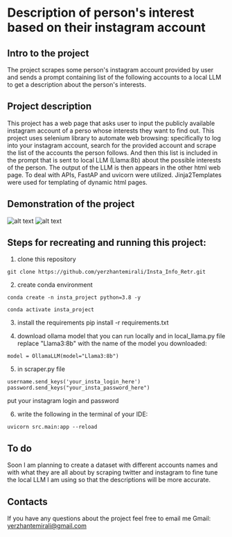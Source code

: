 # Description of person's interest based on their instagram account

## Intro to the project
The project scrapes some person's instagram account provided by user and sends a prompt containing list of the following accounts to a local LLM to get a description about the person's interests.

## Project description
This project has a web page that asks user to input the publicly available instagram account of a perso whose interests they want to find out. This project uses selenium library to automate web browsing: specifically to log into your instagram account, search for the provided account and scrape the list of the accounts the person follows. And then this list is included in the prompt that is sent to local LLM (Llama:8b) about the possible interests of the person. The output of the LLM is then appears in the other html web page. To deal with APIs, FastAP and uvicorn were utilized. Jinja2Templates were used for templating of dynamic html pages.



## Demonstration of the project
![alt text](<markdown/Screenshot 2025-01-05 at 7.55.30 PM.png>)
![alt text](<markdown/Screenshot 2025-01-05 at 7.55.55 PM.png>)
## Steps for recreating and running this project: 
1) clone this repository
```
git clone https://github.com/yerzhantemirali/Insta_Info_Retr.git
```
2) create conda environment 
```
conda create -n insta_project python=3.8 -y
```
 ```
 conda activate insta_project
 ```
 3) install the requirements
 pip install -r requirements.txt

 4) download ollama model that you can run locally and in local_llama.py file replace "Llama3:8b" with the name of the model you downloaded:
 ```
 model = OllamaLLM(model="Llama3:8b")
 ```

5) in scraper.py file
``` 
username.send_keys('your_insta_login_here')
password.send_keys("your_insta_password_here")
```
put your instagram login and password

6) write the following in the terminal of your IDE:
```
uvicorn src.main:app --reload
``` 



## To do
Soon I am planning to create a dataset with different accounts names and with what they are all about by scraping twitter and instagram to fine tune the local LLM I am using so that the descriptions will be more accurate.


## Contacts 
If you have any questions about the project feel free to email me 
Gmail: yerzhantemirali@gmail.com
